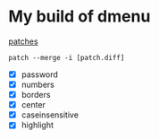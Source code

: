 # My build of dmenu

[patches](https://tools.suckless.org/dmenu/)

`patch --merge -i [patch.diff]`

- [x] password
- [x] numbers
- [x] borders
- [x] center
- [x] caseinsensitive
- [x] highlight
